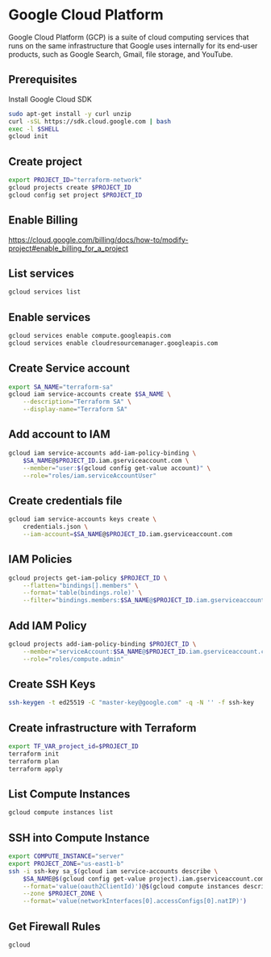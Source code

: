 
# Google Cloud Platform

Google Cloud Platform (GCP) is a suite of cloud computing services that runs on the same infrastructure that Google uses internally for its end-user products, such as Google Search, Gmail, file storage, and YouTube.

## Prerequisites

Install Google Cloud SDK

```bash
sudo apt-get install -y curl unzip
curl -sSL https://sdk.cloud.google.com | bash
exec -l $SHELL
gcloud init
```

## Create project

```bash
export PROJECT_ID="terraform-network"
gcloud projects create $PROJECT_ID
gcloud config set project $PROJECT_ID
```

## Enable Billing

https://cloud.google.com/billing/docs/how-to/modify-project#enable_billing_for_a_project

## List services

```bash
gcloud services list
```

## Enable services

```bash
gcloud services enable compute.googleapis.com
gcloud services enable cloudresourcemanager.googleapis.com
```

## Create Service account

```bash
export SA_NAME="terraform-sa"
gcloud iam service-accounts create $SA_NAME \
    --description="Terraform SA" \
    --display-name="Terraform SA"
```

## Add account to IAM

```bash
gcloud iam service-accounts add-iam-policy-binding \
    $SA_NAME@$PROJECT_ID.iam.gserviceaccount.com \
    --member="user:$(gcloud config get-value account)" \
    --role="roles/iam.serviceAccountUser"
```

## Create credentials file

```bash
gcloud iam service-accounts keys create \
    credentials.json \
    --iam-account=$SA_NAME@$PROJECT_ID.iam.gserviceaccount.com 
```

## IAM Policies

```bash
gcloud projects get-iam-policy $PROJECT_ID \
    --flatten="bindings[].members" \
    --format='table(bindings.role)' \
    --filter="bindings.members:$SA_NAME@$PROJECT_ID.iam.gserviceaccount.com"
```

## Add IAM Policy

```bash
gcloud projects add-iam-policy-binding $PROJECT_ID \
    --member="serviceAccount:$SA_NAME@$PROJECT_ID.iam.gserviceaccount.com" \
    --role="roles/compute.admin"
```
## Create SSH Keys

```bash
ssh-keygen -t ed25519 -C "master-key@google.com" -q -N '' -f ssh-key
```

## Create infrastructure with Terraform

```bash
export TF_VAR_project_id=$PROJECT_ID
terraform init
terraform plan
terraform apply
```
## List Compute Instances

```bash
gcloud compute instances list
```

## SSH into Compute Instance

```bash
export COMPUTE_INSTANCE="server"
export PROJECT_ZONE="us-east1-b"
ssh -i ssh-key sa_$(gcloud iam service-accounts describe \
    $SA_NAME@$(gcloud config get-value project).iam.gserviceaccount.com \
    --format='value(oauth2ClientId)')@$(gcloud compute instances describe $COMPUTE_INSTANCE \
    --zone $PROJECT_ZONE \
    --format='value(networkInterfaces[0].accessConfigs[0].natIP)')
```

## Get Firewall Rules
```bash
gcloud 
```

